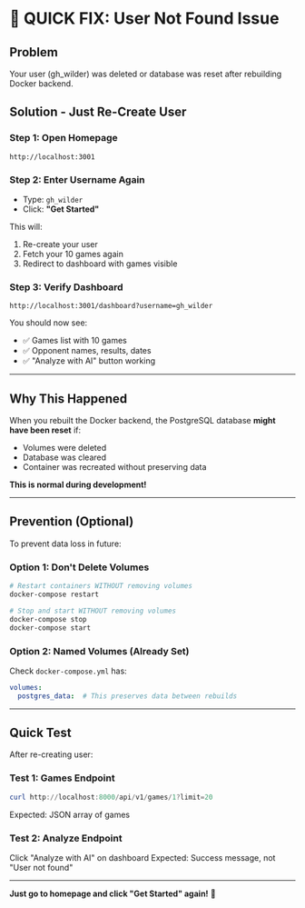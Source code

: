 # 🚨 **QUICK FIX: User Not Found Issue**

## Problem
Your user (gh_wilder) was deleted or database was reset after rebuilding Docker backend.

## Solution - Just Re-Create User

### **Step 1: Open Homepage**
```
http://localhost:3001
```

### **Step 2: Enter Username Again**
- Type: `gh_wilder`
- Click: **"Get Started"**

This will:
1. Re-create your user
2. Fetch your 10 games again
3. Redirect to dashboard with games visible

### **Step 3: Verify Dashboard**
```
http://localhost:3001/dashboard?username=gh_wilder
```

You should now see:
- ✅ Games list with 10 games
- ✅ Opponent names, results, dates
- ✅ "Analyze with AI" button working

---

## Why This Happened

When you rebuilt the Docker backend, the PostgreSQL database **might have been reset** if:
- Volumes were deleted
- Database was cleared
- Container was recreated without preserving data

**This is normal during development!**

---

## Prevention (Optional)

To prevent data loss in future:

### **Option 1: Don't Delete Volumes**
```bash
# Restart containers WITHOUT removing volumes
docker-compose restart

# Stop and start WITHOUT removing volumes
docker-compose stop
docker-compose start
```

### **Option 2: Named Volumes (Already Set)**
Check `docker-compose.yml` has:
```yaml
volumes:
  postgres_data:  # This preserves data between rebuilds
```

---

## Quick Test

After re-creating user:

### **Test 1: Games Endpoint**
```powershell
curl http://localhost:8000/api/v1/games/1?limit=20
```
Expected: JSON array of games

### **Test 2: Analyze Endpoint**
Click "Analyze with AI" on dashboard
Expected: Success message, not "User not found"

---

**Just go to homepage and click "Get Started" again!** 🎯
